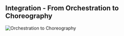 ## Integration - From Orchestration to Choreography


![Orchestration to Choreography](slides/resources/images/choreography-orchestration.png "Orchestration to Choreography")
